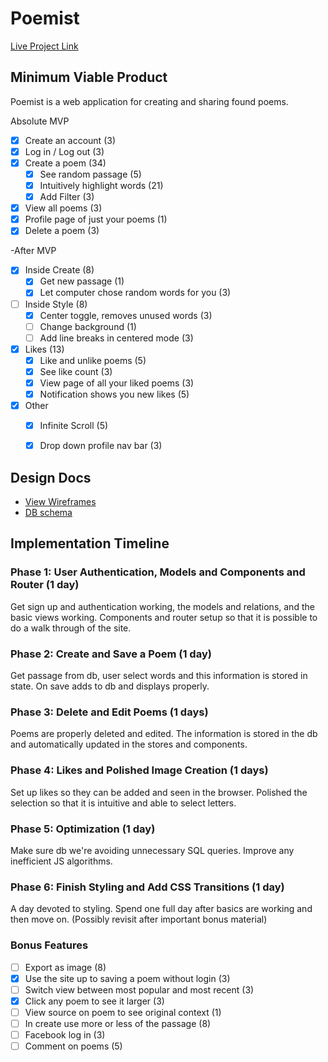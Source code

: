 # Poemist


[Live Project Link][heroku]

[heroku]: http://poemist.net

## Minimum Viable Product

Poemist is a web application for creating and sharing found poems.

<!-- This is a Markdown checklist. Use it to keep track of your progress! -->
Absolute MVP
- [x] Create an account (3)
- [x] Log in / Log out (3)
- [x] Create a poem (34)
  - [x] See random passage (5)
  - [x] Intuitively highlight words (21)
  - [x] Add Filter (3)
- [x] View all poems (3)
- [x] Profile page of just your poems (1)
- [x] Delete a poem (3)

-After MVP
- [x] Inside Create (8)
  - [x] Get new passage (1)
  - [x] Let computer chose random words for you (3)

- [ ] Inside Style (8)
  - [x] Center toggle, removes unused words (3)
  - [ ] Change background (1)
  - [ ] Add line breaks in centered mode (3)

- [x] Likes (13)
  - [x] Like and unlike poems (5)
  - [x] See like count (3)
  - [x] View page of all your liked poems (3)
  - [x] Notification shows you new likes (5)

- [x] Other
  - [x] Infinite Scroll (5)
  - [x] Drop down profile nav bar (3)


## Design Docs
* [View Wireframes][view]
* [DB schema][schema]

[view]: ./docs/views.md
[schema]: ./docs/schema.md

## Implementation Timeline

### Phase 1: User Authentication, Models and Components and Router (1 day)
Get sign up and authentication working, the models and relations, and the basic views working. Components and router setup so that it is possible to do a walk through of the site.

### Phase 2: Create and Save a Poem (1 day)
Get passage from db, user select words and this information is stored in state. On save adds to db and displays properly.

### Phase 3: Delete and Edit Poems (1 days)
Poems are properly deleted and edited. The information is stored in the db and automatically updated in the stores and components.

### Phase 4: Likes and Polished Image Creation (1 days)
Set up likes so they can be added and seen in the browser. Polished the selection so that it is intuitive and able to select letters.

### Phase 5: Optimization (1 day)
Make sure db we're avoiding unnecessary SQL queries. Improve any inefficient JS algorithms.

### Phase 6: Finish Styling and Add CSS Transitions (1 day)
A day devoted to styling. Spend one full day after basics are working and then move on. (Possibly revisit after important bonus material)


### Bonus Features
- [ ] Export as image (8)
- [x] Use the site up to saving a poem without login (3)
- [ ] Switch view between most popular and most recent (3)
- [x] Click any poem to see it larger (3)
- [ ] View source on poem to see original context (1)
- [ ] In create use more or less of the passage (8)
- [ ] Facebook log in (3)
- [ ] Comment on poems (5)
